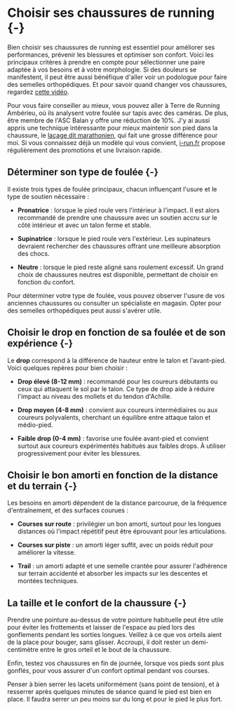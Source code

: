

# Choisir ses chaussures de running {-}

Bien choisir ses chaussures de running est essentiel pour améliorer ses performances,
prévenir les blessures et optimiser son confort. Voici les principaux critères à prendre en compte pour
sélectionner une paire adaptée à vos besoins et à votre morphologie.
Si des douleurs se manifestent, il peut être aussi bénéfique d'aller voir un podologue pour faire des semelles orthopédiques.
Et pour savoir quand changer vos chaussures, regardez [cette vidéo](https://www.youtube.com/watch?v=euicUJ2FpDY).

Pour vous faire conseiller au mieux, vous pouvez aller à Terre de Running Ambérieu, où ils analysent votre foulée sur tapis avec des caméras. 
De plus, être membre de l'ASC Balan y offre une réduction de 10%.
J'y ai aussi appris une technique intéressante pour mieux maintenir son pied dans la chaussure, le [laçage dit marathonien](https://www.tiktok.com/@florian_running/video/7483558095696694550), qui fait une grosse différence pour moi.
Si vous connaissez déjà un modèle qui vous convient, [i-run.fr](https://www.i-run.fr/) propose régulièrement des promotions et une livraison rapide.


## Déterminer son type de foulée {-}

Il existe trois types de foulée principaux, chacun influençant l'usure et le type de soutien nécessaire :

- **Pronatrice** : lorsque le pied roule vers l'intérieur à l'impact.
Il est alors recommandé de prendre une chaussure avec un soutien accru sur le côté intérieur et avec un talon ferme et stable.

- **Supinatrice** : lorsque le pied roule vers l'extérieur.
Les supinateurs devraient rechercher des chaussures offrant une meilleure absorption des chocs.

- **Neutre** : lorsque le pied reste aligné sans roulement excessif.
Un grand choix de chaussures neutres est disponible, permettant de choisir en fonction du confort.

Pour déterminer votre type de foulée, vous pouvez observer l'usure de vos anciennes chaussures
ou consulter un spécialiste en magasin.
Opter pour des semelles orthopédiques peut aussi s'avérer utile.


## Choisir le drop en fonction de sa foulée et de son expérience {-}

Le **drop** correspond à la différence de hauteur entre le talon et l'avant-pied.
Voici quelques repères pour bien choisir :

- **Drop élevé (8-12 mm)** : recommandé pour les coureurs débutants ou ceux qui attaquent le sol par le talon.
Ce type de drop aide à réduire l'impact au niveau des mollets et du tendon d'Achille.

- **Drop moyen (4-8 mm)** : convient aux coureurs intermédiaires ou aux coureurs polyvalents,
cherchant un équilibre entre attaque talon et médio-pied.

- **Faible drop (0-4 mm)** : favorise une foulée avant-pied et convient surtout aux coureurs expérimentés
habitués aux faibles drops. À utiliser progressivement pour éviter les blessures.


## Choisir le bon amorti en fonction de la distance et du terrain {-}

Les besoins en amorti dépendent de la distance parcourue, de la fréquence d'entraînement, et des surfaces courues :

- **Courses sur route** : privilégier un bon amorti, surtout pour les longues distances où
l'impact répétitif peut être éprouvant pour les articulations.

- **Courses sur piste** : un amorti léger suffit, avec un poids réduit pour améliorer la vitesse.

- **Trail** : un amorti adapté et une semelle crantée pour assurer l'adhérence sur terrain accidenté
et absorber les impacts sur les descentes et montées techniques.


## La taille et le confort de la chaussure {-}

Prendre une pointure au-dessus de votre pointure habituelle peut être utile pour éviter les frottements et laisser de l'espace au pied lors des gonflements pendant les sorties longues.
Veillez à ce que vos orteils aient de la place pour bouger, sans glisser. Accroupi, il doit rester un demi-centimètre entre le gros orteil et le bout de la chaussure.

Enfin, testez vos chaussures en fin de journée, lorsque vos pieds sont plus gonflés,
pour vous assurer d'un confort optimal pendant vos courses.

Penser à bien serrer les lacets uniformément (sans point de tension), et à resserrer après quelques minutes de séance quand le pied est bien en place. Il faudra serrer un peu moins sur du long et pour le pied le plus fort.
